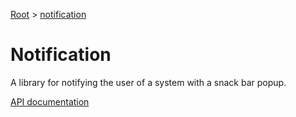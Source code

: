 [Root](../../README.md) &gt; [notification](./README.md)

# Notification

A library for notifying the user of a system with a snack bar popup.

[API documentation](../../docs/notification.md)